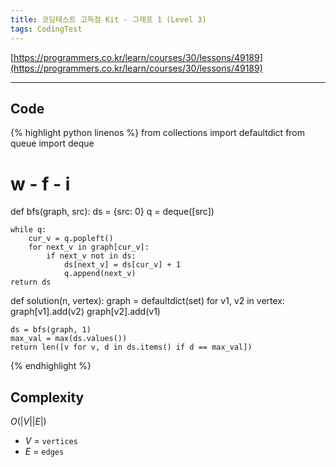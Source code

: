 ```yaml
---
title: 코딩테스트 고득점 Kit - 그래프 1 (Level 3)
tags: CodingTest
---
```


[https://programmers.co.kr/learn/courses/30/lessons/49189](https://programmers.co.kr/learn/courses/30/lessons/49189)

<!--more-->

---

## Code
{% highlight python linenos %}
from collections import defaultdict
from queue import deque


# w - f - i
def bfs(graph, src):
    ds = {src: 0}
    q  = deque([src])

    while q:
        cur_v = q.popleft()
        for next_v in graph[cur_v]:
            if next_v not in ds:
                ds[next_v] = ds[cur_v] + 1
                q.append(next_v)
    return ds

def solution(n, vertex):
    graph = defaultdict(set)
    for v1, v2 in vertex:
        graph[v1].add(v2)
        graph[v2].add(v1)

    ds = bfs(graph, 1)
    max_val = max(ds.values())
    return len([v for v, d in ds.items() if d == max_val])
{% endhighlight %}


## Complexity
$O(|V||E|)$
- $V$ = `vertices`
- $E$ = `edges`
